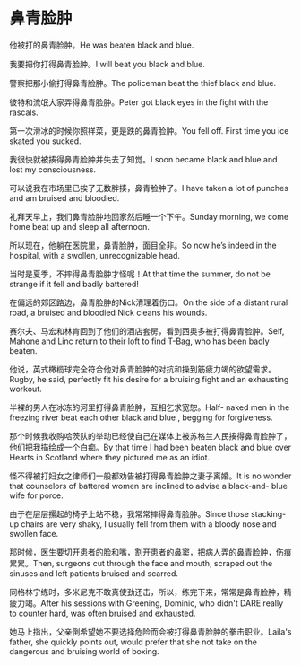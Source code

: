 # 鼻青脸肿

<p><span class="chinese">他被打的鼻青脸肿。</span><span class="english">He was beaten black and blue.</span></p>

<p><span class="chinese">我要把你打得鼻青脸肿。</span><span class="english">I will beat you black and blue.</span></p>

<p><span class="chinese">警察把那小偷打得鼻青脸肿。</span><span class="english">The policeman beat the thief black and blue.</span></p>

<p><span class="chinese">彼特和流氓大家弄得鼻青脸肿。</span><span class="english">Peter got black eyes in the fight with the rascals.</span></p>

<p><span class="chinese">第一次滑冰的时候你照样菜，更是跌的鼻青脸肿。</span><span class="english">You fell off. First time you ice skated you sucked.</span></p>

<p><span class="chinese">我很快就被揍得鼻青脸肿并失去了知觉。</span><span class="english">I soon became black and blue and lost my consciousness.</span></p>

<p><span class="chinese">可以说我在市场里已挨了无数胖揍，鼻青脸肿了。</span><span class="english">I have taken a lot of punches and am bruised and bloodied.</span></p>

<p><span class="chinese">礼拜天早上，我们鼻青脸肿地回家然后睡一个下午。</span><span class="english">Sunday morning, we come home beat up and sleep all afternoon.</span></p>

<p><span class="chinese">所以现在，他躺在医院里，鼻青脸肿，面目全非。</span><span class="english">So now he’s indeed in the hospital, with a swollen, unrecognizable head.</span></p>

<p><span class="chinese">当时是夏季，不摔得鼻青脸肿才怪呢！</span><span class="english">At that time the summer, do not be strange if it fell and badly battered!</span></p>

<p><span class="chinese">在偏远的郊区路边，鼻青脸肿的Nick清理着伤口。</span><span class="english">On the side of a distant rural road, a bruised and bloodied Nick cleans his wounds.</span></p>

<p><span class="chinese">赛尔夫、马宏和林肯回到了他们的酒店套房，看到西奥多被打得鼻青脸肿。</span><span class="english">Self, Mahone and Linc return to their loft to find T-Bag, who has been badly beaten.</span></p>

<p><span class="chinese">他说，英式橄榄球完全符合他对鼻青脸肿的对抗和操到筋疲力竭的欲望需求。</span><span class="english">Rugby, he said, perfectly fit his desire for a bruising fight and an exhausting workout.</span></p>

<p><span class="chinese">半裸的男人在冰冻的河里打得鼻青脸肿，互相乞求宽恕。</span><span class="english">Half- naked men in the freezing river beat each other black and blue , begging for forgiveness.</span></p>

<p><span class="chinese">那个时候我收购哈茨队的举动已经使自己在媒体上被苏格兰人民揍得鼻青脸肿了，他们把我描绘成一个白痴。</span><span class="english">By that time I had been beaten black and blue over Hearts in Scotland where they pictured me as an idiot.</span></p>

<p><span class="chinese">怪不得被打妇女之律师们一般都劝告被打得鼻青脸肿之妻子离婚。</span><span class="english">It is no wonder that counselors of battered women are inclined to advise a black-and- blue wife for porce.</span></p>

<p><span class="chinese">由于在层层摞起的椅子上站不稳，我常常摔得鼻青脸肿。</span><span class="english">Since those stacking-up chairs are very shaky, I usually fell from them with a bloody nose and swollen face.</span></p>

<p><span class="chinese">那时候，医生要切开患者的脸和嘴，割开患者的鼻窦，把病人弄的鼻青脸肿，伤痕累累。</span><span class="english">Then, surgeons cut through the face and mouth, scraped out the sinuses and left patients bruised and scarred.</span></p>

<p><span class="chinese">同格林宁练时，多米尼克不敢真使劲还击，所以，练完下来，常常是鼻青脸肿，精疲力竭。</span><span class="english">After his sessions with Greening, Dominic, who didn't DARE really to counter hard, was often bruised and exhausted.</span></p>

<p><span class="chinese">她马上指出，父亲倒希望她不要选择危险而会被打得鼻青脸肿的拳击职业。</span><span class="english">Laila's father, she quickly points out, would prefer that she not take on the dangerous and bruising world of boxing.</span></p>

